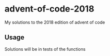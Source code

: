 # advent-of-code-2018

My solutions to the 2018 edition of advent of code

## Usage

Solutions will be in tests of the functions

